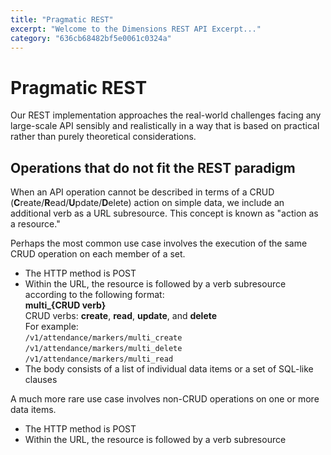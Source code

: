 ```yaml
---
title: "Pragmatic REST"
excerpt: "Welcome to the Dimensions REST API Excerpt..."
category: "636cb68482bf5e0061c0324a"
---
```


# Pragmatic REST

Our REST implementation approaches the real-world challenges facing any large-scale API sensibly and realistically in a way that is based on practical rather than purely theoretical considerations.

## Operations that do not fit the REST paradigm

When an API operation cannot be described in terms of a CRUD (**C**reate/**R**ead/**U**pdate/**D**elete) action on simple data, we include an additional verb as a URL subresource. This concept is known as "action as a resource."

Perhaps the most common use case involves the execution of the same CRUD operation on each member of a set. 

* The HTTP method is POST
* Within the URL, the resource is followed by a verb subresource according to the following format:    
	**multi_{CRUD verb}**    
	CRUD verbs: **create**, **read**, **update**, and **delete**    
	For example:    
	`/v1/attendance/markers/multi_create`    
	`/v1/attendance/markers/multi_delete`    
	`/v1/attendance/markers/multi_read`
* The body consists of a list of individual data items or a set of SQL-like clauses

A much more rare use case involves non-CRUD operations on one or more data items.

* The HTTP method is POST
* Within the URL, the resource is followed by a verb subresource